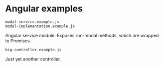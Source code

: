 # Angular examples
```$xslt
modal-service.example.js
modal-implementation.example.js
```
Angular service module. Exposes run-modal methods, which are
wrapped to Promises.

```$xslt
big-controller.example.js
```
Just yet another controller.